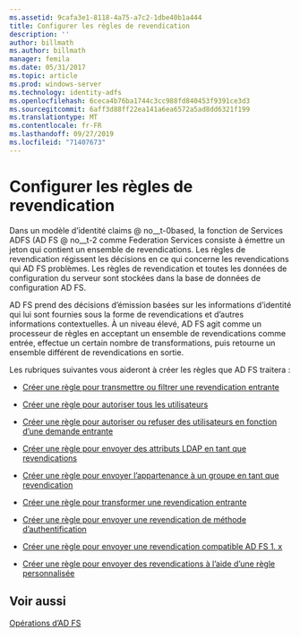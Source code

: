 ```yaml
---
ms.assetid: 9cafa3e1-8118-4a75-a7c2-1dbe40b1a444
title: Configurer les règles de revendication
description: ''
author: billmath
ms.author: billmath
manager: femila
ms.date: 05/31/2017
ms.topic: article
ms.prod: windows-server
ms.technology: identity-adfs
ms.openlocfilehash: 6ceca4b76ba1744c3cc988fd840453f9391ce3d3
ms.sourcegitcommit: 6aff3d88ff22ea141a6ea6572a5ad8dd6321f199
ms.translationtype: MT
ms.contentlocale: fr-FR
ms.lasthandoff: 09/27/2019
ms.locfileid: "71407673"
---
```

# <a name="configure-claim-rules"></a>Configurer les règles de revendication

Dans un modèle d’identité claims @ no__t-0based, la fonction de Services ADFS \(AD FS @ no__t-2 comme Federation Services consiste à émettre un jeton qui contient un ensemble de revendications. Les règles de revendication régissent les décisions en ce qui concerne les revendications qui AD FS problèmes. Les règles de revendication et toutes les données de configuration du serveur sont stockées dans la base de données de configuration AD FS.  
  
AD FS prend des décisions d’émission basées sur les informations d’identité qui lui sont fournies sous la forme de revendications et d’autres informations contextuelles. À un niveau élevé, AD FS agit comme un processeur de règles en acceptant un ensemble de revendications comme entrée, effectue un certain nombre de transformations, puis retourne un ensemble différent de revendications en sortie. 

Les rubriques suivantes vous aideront à créer les règles que AD FS traitera : 
  
-   [Créer une règle pour transmettre ou filtrer une revendication entrante](Create-a-Rule-to-Pass-Through-or-Filter-an-Incoming-Claim.md)  
  
-   [Créer une règle pour autoriser tous les utilisateurs](Create-a-Rule-to-Permit-All-Users.md)  
  
-   [Créer une règle pour autoriser ou refuser des utilisateurs en fonction d’une demande entrante](Create-a-Rule-to-Permit-or-Deny-Users-Based-on-an-Incoming-Claim.md)  
  
-   [Créer une règle pour envoyer des attributs LDAP en tant que revendications](Create-a-Rule-to-Send-LDAP-Attributes-as-Claims.md)  
  
-   [Créer une règle pour envoyer l’appartenance à un groupe en tant que revendication](Create-a-Rule-to-Send-Group-Membership-as-a-Claim.md)  
  
-   [Créer une règle pour transformer une revendication entrante](Create-a-Rule-to-Transform-an-Incoming-Claim.md)  
  
-   [Créer une règle pour envoyer une revendication de méthode d’authentification](Create-a-Rule-to-Send-an-Authentication-Method-Claim.md) 
-   [Créer une règle pour envoyer une revendication compatible AD FS 1. x](Create-a-Rule-to-Send-an-AD-FS-1x-Compatible-Claim.md) 
  
-   [Créer une règle pour envoyer des revendications à l’aide d’une règle personnalisée](Create-a-Rule-to-Send-Claims-Using-a-Custom-Rule.md)  

## <a name="see-also"></a>Voir aussi  
[Opérations d’AD FS](../../ad-fs/AD-FS-2016-Operations.md) 
